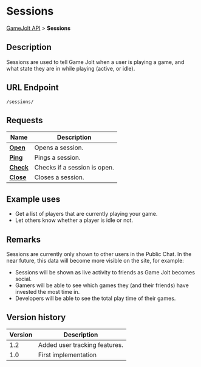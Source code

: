# Sessions

[GameJolt API](../index.md) > __Sessions__

## Description

Sessions are used to tell Game Jolt when a user is playing a game, and what state they are in while playing (active, or idle).

## URL Endpoint
```
/sessions/
```

## Requests

Name							| Description
---								| ---
[__Open__](open.md)				| Opens a session.
[__Ping__](ping.md)				| Pings a session.
[__Check__](checkmd)			| Checks if a session is open.
[__Close__](close.md)			| Closes a session.

## Example uses

- Get a list of players that are currently playing your game.
- Let others know whether a player is idle or not.

## Remarks

Sessions are currently only shown to other users in the Public Chat. In the near future, this data will become more visible on the site, for example:

- Sessions will be shown as live activity to friends as Game Jolt becomes social.
- Gamers will be able to see which games they (and their friends) have invested the most time in.
- Developers will be able to see the total play time of their games.

## Version history

Version		| Description
---			| ---
1.2			| Added user tracking features.
1.0			| First implementation
